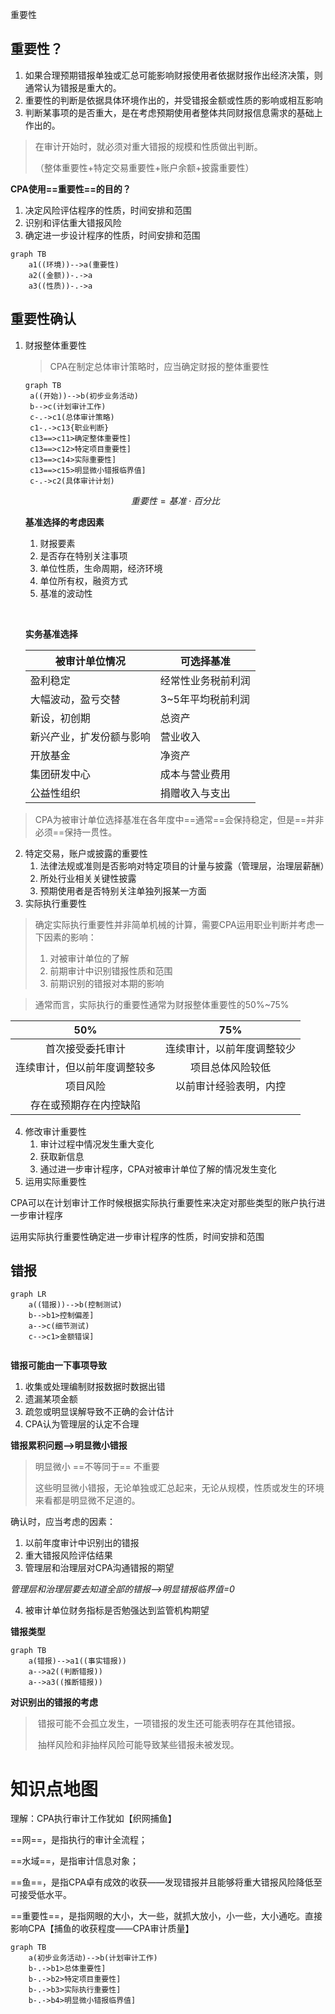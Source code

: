 重要性

## 重要性？

1. 如果合理预期错报单独或汇总可能影响财报使用者依据财报作出经济决策，则通常认为错报是重大的。
2. 重要性的判断是依据具体环境作出的，并受错报金额或性质的影响或相互影响
3. 判断某事项的是否重大，是在考虑预期使用者整体共同财报信息需求的基础上作出的。

> 在审计开始时，就必须对重大错报的规模和性质做出判断。
>
> （整体重要性+特定交易重要性+账户余额+披露重要性）

**CPA使用==重要性==的目的？**

1. 决定风险评估程序的性质，时间安排和范围
2. 识别和评估重大错报风险
3. 确定进一步设计程序的性质，时间安排和范围

```mermaid
graph TB
	a1((环境))-->a(重要性)
	a2((金额))-.->a
	a3((性质))-.->a
```

## 重要性确认

1. 财报整体重要性

   > CPA在制定总体审计策略时，应当确定财报的整体重要性

   ```mermaid
   graph TB
   	a((开始))-->b(初步业务活动)
   	b-->c(计划审计工作)
   	c-.->c1(总体审计策略)
   	c1-.->c13{职业判断}
   	c13==>c11>确定整体重要性]
   	c13==>c12>特定项目重要性]
   	c13==>c14>实际重要性]
   	c13==>c15>明显微小错报临界值]
   	c-.->c2(具体审计计划)
   ```

   $$
   重要性 = 基准\cdot 百分比
   $$

   **基准选择的考虑因素**

   1. 财报要素
   2. 是否存在特别关注事项
   3. 单位性质，生命周期，经济环境
   4. 单位所有权，融资方式
   5. 基准的波动性

   ​

   **实务基准选择**

   | 被审计单位情况      | 可选择基准      |
   | ------------ | ---------- |
   | 盈利稳定         | 经常性业务税前利润  |
   | 大幅波动，盈亏交替    | 3~5年平均税前利润 |
   | 新设，初创期       | 总资产        |
   | 新兴产业，扩发份额与影响 | 营业收入       |
   | 开放基金         | 净资产        |
   | 集团研发中心       | 成本与营业费用    |
   | 公益性组织        | 捐赠收入与支出    |



> CPA为被审计单位选择基准在各年度中==通常==会保持稳定，但是==并非必须==保持一贯性。

2. 特定交易，账户或披露的重要性
   1. 法律法规或准则是否影响对特定项目的计量与披露（管理层，治理层薪酬）
   2. 所处行业相关关键性披露
   3. 预期使用者是否特别关注单独列报某一方面
3. 实际执行重要性

> 确定实际执行重要性并非简单机械的计算，需要CPA运用职业判断并考虑一下因素的影响：
>
> 1. 对被审计单位的了解
> 2. 前期审计中识别错报性质和范围
> 3. 前期识别的错报对本期的影响

> 通常而言，实际执行的重要性通常为财报整体重要性的50%~75%



|      50%       |      75%      |
| :------------: | :-----------: |
|    首次接受委托审计    | 连续审计，以前年度调整较少 |
| 连续审计，但以前年度调整较多 |   项目总体风险较低    |
|      项目风险      |  以前审计经验表明，内控  |
|  存在或预期存在内控缺陷   |               |



4. 修改审计重要性
   1. 审计过程中情况发生重大变化
   2. 获取新信息
   3. 通过进一步审计程序，CPA对被审计单位了解的情况发生变化
5. 运用实际重要性	

CPA可以在计划审计工作时候根据实际执行重要性来决定对那些类型的账户执行进一步审计程序

运用实际执行重要性确定进一步审计程序的性质，时间安排和范围



## 错报

```mermaid
graph LR
	a((错报))-->b(控制测试)
	b-->b1>控制偏差]
	a-->c(细节测试)
	c-->c1>金额错误]
	
```

**错报可能由一下事项导致**

1. 收集或处理编制财报数据时数据出错
2. 遗漏某项金额
3. 疏忽或明显误解导致不正确的会计估计
4. CPA认为管理层的认定不合理

**错报累积问题——>明显微小错报**

> 明显微小 ==不等同于== 不重要
>
> 这些明显微小错报，无论单独或汇总起来，无论从规模，性质或发生的环境来看都是明显微不足道的。

确认时，应当考虑的因素：

1. 以前年度审计中识别出的错报
2. 重大错报风险评估结果
3. 管理层和治理层对CPA沟通错报的期望

*管理层和治理层要去知道全部的错报——>明显错报临界值=0*

4. 被审计单位财务指标是否勉强达到监管机构期望

**错报类型**

```mermaid
graph TB
	a(错报)-->a1((事实错报))
	a-->a2((判断错报))
	a-->a3((推断错报))
```

**对识别出的错报的考虑**

> ​	错报可能不会孤立发生，一项错报的发生还可能表明存在其他错报。
>
> ​	抽样风险和非抽样风险可能导致某些错报未被发现。



# 知识点地图

理解：CPA执行审计工作犹如【织网捕鱼】

==网==，是指执行的审计全流程；

==水域==，是指审计信息对象；

==鱼==，是指CPA卓有成效的收获——发现错报并且能够将重大错报风险降低至可接受低水平。

==重要性==，是指网眼的大小，大一些，就抓大放小，小一些，大小通吃。直接影响CPA【捕鱼的收获程度——CPA审计质量】

```mermaid
graph TB	
	a(初步业务活动)-->b(计划审计工作)
	b-.->b1>总体重要性]
	b-.->b2>特定项目重要性]
	b-.->b3>实际执行重要性]
	b-.->b4>明显微小错报临界值]
```

